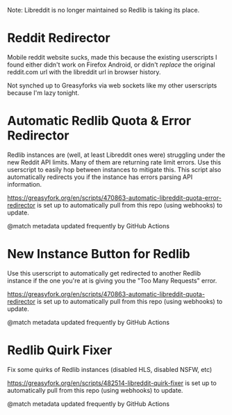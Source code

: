 Note: Libreddit is no longer maintained so Redlib is taking its place.

# Reddit Redirector

Mobile reddit website sucks, made this because the existing userscripts I found either didn't work on Firefox Android, or didn't *replace* the original reddit.com url with the libreddit url in browser history.

Not synched up to Greasyforks via web sockets like my other userscripts because I'm lazy tonight.


# Automatic Redlib Quota & Error Redirector

Redlib instances are (well, at least Libreddit ones were) struggling under the new Reddit API limits. Many of them are returning rate limit errors. Use this userscript to easily hop between instances to mitigate this.
This script also automatically redirects you if the instance has errors parsing API information.

https://greasyfork.org/en/scripts/470863-automatic-libreddit-quota-error-redirector is set up to automatically pull from this repo (using webhooks) to update.

@match metadata updated frequently by GitHub Actions

# New Instance Button for Redlib 

Use this userscript to automatically get redirected to another Redlib instance if the one you're at is giving you the "Too Many Requests" error.

https://greasyfork.org/en/scripts/470863-automatic-libreddit-quota-redirector is set up to automatically pull from this repo (using webhooks) to update.

@match metadata updated frequently by GitHub Actions

#  Redlib Quirk Fixer

Fix some quirks of Redlib instances (disabled HLS, disabled NSFW, etc)

https://greasyfork.org/en/scripts/482514-libreddit-quirk-fixer is set up to automatically pull from this repo (using webhooks) to update.

@match metadata updated frequently by GitHub Actions